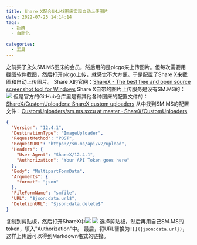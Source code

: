 ```yaml
---
title: Share X配合SM.MS图床实现自动上传图片
date: 2022-07-25 14:14:14
tags:
  - 折腾
  - 自动化
  
categories:
  - 工具
---
```

之前买了永久SM.MS图床的会员，然后用的是picgo来上传图片。但每次需要用截图软件截图，然后打开picgo上传，就感觉不大方便。于是配置了Share X来截图和自动上传图片。
Share X的官网：[ShareX - The best free and open source screenshot tool for Windows](https://getsharex.com/)
Share X自带的图片上传服务是没有SM.MS的：![](https://vip2.loli.io/2022/07/26/zuAUVDYG6vdOpJI.png)
但是官方的GitHub仓库里是有其他各种图床的配置文件的：[ShareX/CustomUploaders: ShareX custom uploaders](https://github.com/ShareX/CustomUploaders)
从中找到SM.MS的配置文件：[CustomUploaders/sm.ms.sxcu at master · ShareX/CustomUploaders](https://github.com/ShareX/CustomUploaders/blob/master/sm.ms.sxcu)
```json
{
  "Version": "12.4.1",
  "DestinationType": "ImageUploader",
  "RequestMethod": "POST",
  "RequestURL": "https://sm.ms/api/v2/upload",
  "Headers": {
    "User-Agent": "ShareX/12.4.1",
    "Authorization": "Your API Token goes here"
  },
  "Body": "MultipartFormData",
  "Arguments": {
    "format": "json"
  },
  "FileFormName": "smfile",
  "URL": "$json:data.url$",
  "DeletionURL": "$json:data.delete$"
}
```
复制到剪贴板，然后打开ShareX中![](https://vip2.loli.io/2022/07/26/9PzQuWyYepcgOj3.png)
![](https://vip2.loli.io/2022/07/26/yBtZfndj1gJkcIx.png)
选择剪贴板，然后再用自己SM.MS的token，填入"Authorization"中。
最后，将URL替换为`![]({json:data.url})`，这样上传后可以得到Markdown格式的链接。

